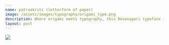```yaml
---
name: patraakriti (letterform of paper)
image: /assets/images/typography/origami_type.png
description: Where origami meets typography, this Devanagari typeface is in the making. 
layout: post
---
```

<div>
    <img class="w-full h-full object-cover" src="{{site.baseurl}}assets/images/typography/red-origami-type.png" />
</div>